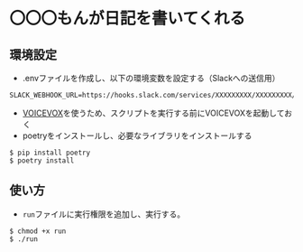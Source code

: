 # 〇〇〇もんが日記を書いてくれる

## 環境設定

- .envファイルを作成し、以下の環境変数を設定する（Slackへの送信用）

```
SLACK_WEBHOOK_URL=https://hooks.slack.com/services/XXXXXXXXX/XXXXXXXXX/XXXXXXXXXXXXXXXXXXXXXXXX
```

- [VOICEVOX](https://voicevox.hiroshiba.jp/)を使うため、スクリプトを実行する前にVOICEVOXを起動しておく
- poetryをインストールし、必要なライブラリをインストールする

```
$ pip install poetry
$ poetry install
```

## 使い方

- `run`ファイルに実行権限を追加し、実行する。

```
$ chmod +x run
$ ./run
```
